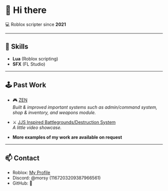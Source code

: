 # 👋 Hi there

💻 Roblox scripter since **2021**

---

## 🔧 Skills
- **Lua** (Roblox scripting)
- **SFX** (FL Studio)

---

## 🕹️ Past Work

- 🎮 [ZEN](https://www.roblox.com/games/15926000656/ZEN)  
  *Built & improved important systems such as admin/command system, shop & inventory, and weapons module.*

- ⚔️ [JJS Inspired Battlegrounds/Destruction System](https://streamable.com/fo6gzl)  
  *A little video showcase.*

- **More examples of my work are available on request**

---

## 📫 Contact
- Roblox: [My Profile](https://www.roblox.com/users/2808002853/profile)
- Discord: @morsy (1167203209387966561)
- GitHub: 👻 



<!--
**MorsyWorsy/MorsyWorsy** is a ✨ _special_ ✨ repository because its `README.md` (this file) appears on your GitHub profile.

Here are some ideas to get you started:

- 🔭 I’m currently working on ...
- 🌱 I’m currently learning ...
- 👯 I’m looking to collaborate on ...
- 🤔 I’m looking for help with ...
- 💬 Ask me about ...
- 📫 How to reach me: ...
- 😄 Pronouns: ...
- ⚡ Fun fact: ...
-->
